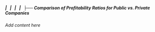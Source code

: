 ##### |   |   |   |   ├── Comparison of Profitability Ratios for Public vs. Private Companies

*Add content here*